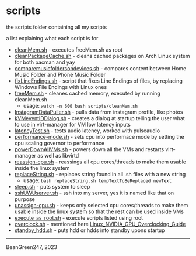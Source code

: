 # scripts
the scripts folder containing all my scripts

a list explaining what each script is for
* [cleanMem.sh](https://github.com/BeanGreen247/scripts/blob/main/scripts/cleanMem.sh) - executes freeMem.sh as root
* [cleanPackageCache.sh](https://github.com/BeanGreen247/scripts/blob/main/scripts/cleanPackageCache.sh) - cleans cached packages on Arch Linux system for both pacman and yay
* [comparemusicfoldersondevices.sh](https://github.com/BeanGreen247/scripts/blob/main/scripts/comparemusicfoldersondevices.sh) - compares content between Home Music Folder and Phone Music Folder
* [fixLineEndings.sh](https://github.com/BeanGreen247/scripts/blob/main/scripts/fixLineEndings.sh) - script that fixes Line Endings of files, by replacing Windows File Endings with Linux ones
* [freeMem.sh](https://github.com/BeanGreen247/scripts/blob/main/scripts/freeMem.sh) - cleanes cached memory, executed by running cleanMem.sh
    * usage: `watch -n 600 bash scripts/cleanMem.sh`
* [InstagramDataPuller.sh](https://github.com/BeanGreen247/scripts/blob/main/scripts/InstagramDataPuller.sh) - pulls data from instagram profile, like photos
* [kVMeventIDDialog.sh](https://github.com/BeanGreen247/scripts/blob/main/scripts/kVMeventIDDialog.sh) - creates a dialog at startup telling the user what to use in virt-manager for VM low latency inputs
* [latencyTest.sh](https://github.com/BeanGreen247/scripts/blob/main/scripts/latencyTest.sh) - tests audio latency, worked with pulseaudio
* [performance-mode.sh](https://github.com/BeanGreen247/scripts/blob/main/scripts/performance-mode.sh) - sets cpu into performace mode by setting the cpu scaling governor to performance
* [powerDownAllVMs.sh](https://github.com/BeanGreen247/scripts/blob/main/scripts/powerDownAllVMs.sh) - powers down all the VMs and restarts virt-manager as well as libvirtd
* [reassign-cpu.sh](https://github.com/BeanGreen247/scripts/blob/main/scripts/reassign-cpu.sh) - reassings all cpu cores/threads to make them usable inside the linux system
* [replaceString.sh](https://github.com/BeanGreen247/scripts/blob/main/scripts/replaceString.sh) - replaces string found in all .sh files with a new string
    * usage: `bash replaceString.sh tempTextToBeReplaced newText`
* [sleep.sh](https://github.com/BeanGreen247/scripts/blob/main/scripts/sleep.sh) - puts system to sleep
* [sshUWUserver.sh](https://github.com/BeanGreen247/scripts/blob/main/scripts/sshUWUserver.sh) - ssh into my server, yes it is named like that on purpose
* [unassign-cpu.sh](https://github.com/BeanGreen247/scripts/blob/main/scripts/unassign-cpu.sh) - keeps only selected cpu cores/threads to make them usable inside the linux system so that the rest can be used inside VMs
* [execute_as_root.sh](https://github.com/BeanGreen247/scripts/blob/main/scripts/execute_as_root.sh) - execute scripts listed using root
* [overclock.sh](https://github.com/BeanGreen247/scripts/blob/main/scripts/overclock.sh) - mentioned here [Linux_NVIDIA_GPU_Overclocking_Guide](https://github.com/BeanGreen247/Linux_NVIDIA_GPU_Overclocking_Guide)
* [standby_hdd.sh](https://github.com/BeanGreen247/scripts/blob/main/scripts/standby_hdd.sh) - puts hdd or hdds into standby upons startup
---
BeanGreen247, 2023
